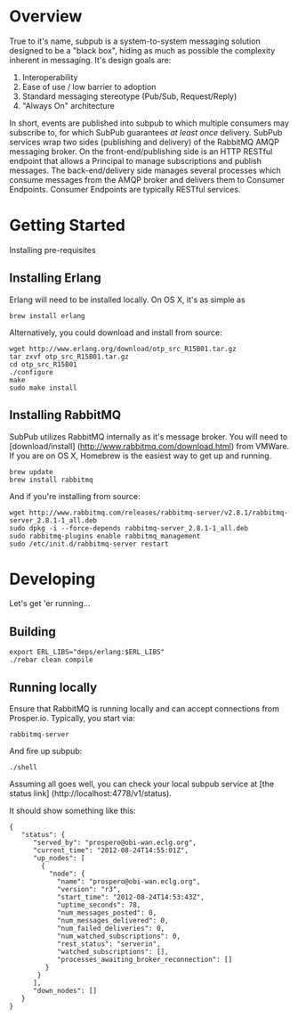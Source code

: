 Overview
========
True to it's name, subpub is a system-to-system messaging solution designed to be a "black box", hiding as much
as possible the complexity inherent in messaging.  It's design goals are:

1. Interoperability
2. Ease of use / low barrier to adoption
3. Standard messaging stereotype (Pub/Sub, Request/Reply)
4. "Always On" architecture

In short, events are published into subpub to which multiple consumers may subscribe to, for which SubPub
guarantees *at least once* delivery.
SubPub services wrap two sides (publishing and delivery) of the RabbitMQ AMQP messaging broker.
On the front-end/publishing side is an HTTP RESTful endpoint that allows a Principal to manage subscriptions
and publish messages.  The back-end/delivery side manages several processes which consume messages from the
AMQP broker and delivers them to Consumer Endpoints.  Consumer Endpoints are typically RESTful services.

Getting Started
===============
Installing pre-requisites

Installing Erlang
-----------------
Erlang will need to be installed locally.  On OS X, it's as simple as

    brew install erlang

Alternatively, you could download and install from source:

    wget http://www.erlang.org/download/otp_src_R15B01.tar.gz
    tar zxvf otp_src_R15B01.tar.gz
    cd otp_src_R15B01
    ./configure
    make
    sudo make install

Installing RabbitMQ
-------------------
SubPub utilizes RabbitMQ internally as it's message broker.  You will need to 
[download/install] (http://www.rabbitmq.com/download.html) from VMWare.  
If you are on OS X, Homebrew is the easiest way to get up and running.

    brew update
    brew install rabbitmq

And if you're installing from source:

    wget http://www.rabbitmq.com/releases/rabbitmq-server/v2.8.1/rabbitmq-server_2.8.1-1_all.deb
    sudo dpkg -i --force-depends rabbitmq-server_2.8.1-1_all.deb
    sudo rabbitmq-plugins enable rabbitmq_management
    sudo /etc/init.d/rabbitmq-server restart

Developing
==========
Let's get 'er running...

Building
--------
    export ERL_LIBS="deps/erlang:$ERL_LIBS"
    ./rebar clean compile

Running locally
---------------
Ensure that RabbitMQ is running locally and can accept connections from Prosper.io.  Typically, you start via:

    rabbitmq-server

And fire up subpub:

    ./shell

Assuming all goes well, you can check your local subpub service at 
[the status link] (http://localhost:4778/v1/status).

It should show something like this:

    {
       "status": {
          "served_by": "prospero@obi-wan.eclg.org",
          "current_time": "2012-08-24T14:55:01Z",
          "up_nodes": [
            {
              "node": {
                "name": "prospero@obi-wan.eclg.org",
                "version": "r3",
                "start_time": "2012-08-24T14:53:43Z",
                "uptime_seconds": 78,
                "num_messages_posted": 0,
                "num_messages_delivered": 0,
                "num_failed_deliveries": 0,
                "num_watched_subscriptions": 0,
                "rest_status": "serverin",
                "watched_subscriptions": [],
                "processes_awaiting_broker_reconnection": []
             }
           }
          ],
          "down_nodes": []
       }
    }
